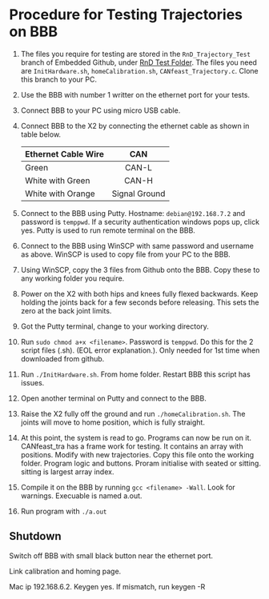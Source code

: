 # Procedure for Testing Trajectories on BBB

1. The files you require for testing are stored in the `RnD_Trajectory_Test` branch of Embedded Github, under [RnD Test Folder](https://github.com/capstonealex/Embedded/tree/RnD_Trajectory_Test/RnD%20Test). The files you need are `InitHardware.sh`, `homeCalibration.sh`, `CANfeast_Trajectory.c`. Clone this branch to your PC.
2. Use the BBB with number 1 writter on the ethernet port for your tests. 
3. Connect BBB to your PC using micro USB cable. 
4. Connect BBB to the X2 by connecting the ethernet cable as shown in table below.

      | Ethernet Cable Wire | CAN                    |
      | ------------------- |:----------------------:|
      | Green               | CAN-L                  |
      | White with Green    | CAN-H                  |
      | White with Orange   | Signal Ground          |

5. Connect to the BBB using Putty. Hostname: `debian@192.168.7.2` and password is `temppwd`. If a security authentication windows pops up, click yes. Putty is used to run remote terminal on the BBB. 
6. Connect to the BBB using WinSCP with same password and username as above. WinSCP is used to copy file from your PC to the BBB. 
7. Using WinSCP, copy the 3 files from Github onto the BBB. Copy these to any working folder you require.
6. Power on the X2 with both hips and knees fully flexed backwards. Keep holding the joints back for a few seconds before releasing. This sets the zero at the back joint limits. 
7. Got the Putty terminal, change to your working directory.
8. Run `sudo chmod a+x <filename>`. Password is `temppwd`. Do this for the 2 script files (.sh). (EOL error explanation.). Only needed for 1st time when downloaded from github.
9. Run `./InitHardware.sh`. From home folder. Restart BBB this script has issues. 
10. Open another terminal on Putty and connect to the BBB.
11. Raise the X2 fully off the ground and run `./homeCalibration.sh`. The joints will move to home position, which is fully straight. 
12. At this point, the system is read to go. Programs can now be run on it. CANfeast_tra has a frame work for testing. It contains an array with positions. Modify with new trajectories. Copy this file onto the working folder. Program logic and buttons. Proram initialise with seated or sitting. sitting is largest array index. 
13. Compile it on the BBB by running `gcc <filename> -Wall`. Look for warnings. Execuable is named a.out.
14. Run program with `./a.out`

## Shutdown


Switch off BBB with small black button near the ethernet port.

Link calibration and homing page. 

Mac ip 192.168.6.2. Keygen yes. If mismatch, run keygen -R